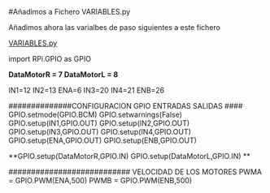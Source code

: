 #Añadimos a Fichero VARIABLES.py

Añadimos ahora las varialbes de paso siguientes a este fichero

[VARIABLES.py](https://github.com/JavierQuintana/AlphabotPython/blob/master/VARIABLES.py)

import RPi.GPIO as GPIO

**DataMotorR = 7
DataMotorL = 8**

IN1=12
IN2=13
ENA=6
IN3=20
IN4=21
ENB=26

##############CONFIGURACION GPIO ENTRADAS SALIDAS ####
GPIO.setmode(GPIO.BCM)
GPIO.setwarnings(False)
GPIO.setup(IN1,GPIO.OUT)
GPIO.setup(IN2,GPIO.OUT)
GPIO.setup(IN3,GPIO.OUT)
GPIO.setup(IN4,GPIO.OUT)
GPIO.setup(ENA,GPIO.OUT)
GPIO.setup(ENB,GPIO.OUT)

**GPIO.setup(DataMotorR,GPIO.IN)
GPIO.setup(DataMotorL,GPIO.IN)
**

########################### VELOCIDAD DE LOS MOTORES
PWMA = GPIO.PWM(ENA,500)
PWMB = GPIO.PWM(ENB,500)
```

